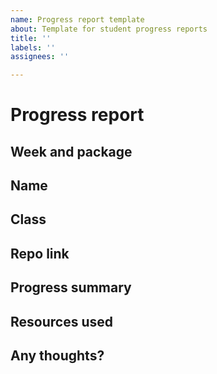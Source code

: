 ```yaml
---
name: Progress report template
about: Template for student progress reports
title: ''
labels: ''
assignees: ''

---
```


# Progress report

## Week and package

## Name

## Class

## Repo link

## Progress summary

## Resources used

## Any thoughts?

